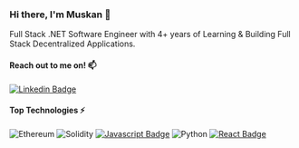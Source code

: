 ### Hi there, I'm Muskan 👋

Full Stack .NET Software Engineer with 4+ years of Learning & Building Full Stack Decentralized Applications.
<br>

#### Reach out to me on! :mailbox: 

[![Linkedin Badge](https://img.shields.io/badge/-Muskan-0e76a8?style=flat&labelColor=0e76a8&logo=linkedin&logoColor=white)](https://www.linkedin.com/in/muskansubnani/) 


#### Top Technologies :zap:
![Ethereum](https://img.shields.io/badge/Ethereum-3C3C3D?style=for-the-badge&logo=Ethereum&logoColor=F0DB4F)
![Solidity](https://img.shields.io/badge/Solidity-%23363636.svg?style=for-the-badge&logo=solidity&logoColor=61DBFB)
[![Javascript Badge](https://img.shields.io/badge/-Javascript-F0DB4F?style=for-the-badge&labelColor=black&logo=javascript&logoColor=F0DB4F)](#)
![Python](https://img.shields.io/badge/python-3670A0?style=for-the-badge&logo=python&logoColor=ffdd54)
[![React Badge](https://img.shields.io/badge/-React-61DBFB?style=for-the-badge&labelColor=black&logo=react&logoColor=61DBFB)](#) 

